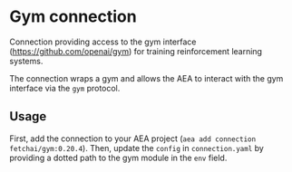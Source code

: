 # Gym connection

Connection providing access to the gym interface (https://github.com/openai/gym) for training reinforcement learning systems.

The connection wraps a gym and allows the AEA to interact with the gym interface via the `gym` protocol.

## Usage

First, add the connection to your AEA project (`aea add connection fetchai/gym:0.20.4`). Then, update the `config` in `connection.yaml` by providing a dotted path to the gym module in the `env` field.
